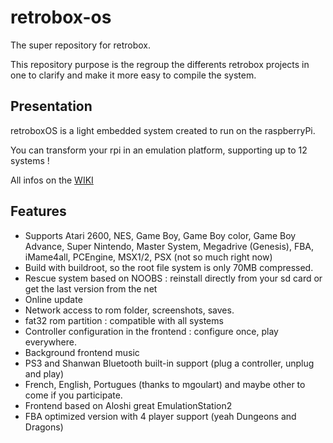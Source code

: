 # retrobox-os
The super repository for retrobox.

This repository purpose is the regroup the differents retrobox projects in one to clarify and make it more easy to compile the system.

## Presentation
retroboxOS is a light embedded system created to run on the raspberryPi.

You can transform your rpi in an emulation platform, supporting up to 12 systems !

All infos on the [WIKI](https://github.com/digitalLumberjack/retrobox-os/wiki)

## Features 
- Supports Atari 2600, NES, Game Boy, Game Boy color, Game Boy Advance, Super Nintendo, Master System, Megadrive (Genesis), FBA, iMame4all, PCEngine, MSX1/2, PSX (not so much right now)
- Build with buildroot, so the root file system is only 70MB compressed.
- Rescue system based on NOOBS : reinstall directly from your sd card or get the last version from the net
- Online update
- Network access to rom folder, screenshots, saves.
- fat32 rom partition : compatible with all systems
- Controller configuration in the frontend : configure once, play everywhere.
- Background frontend music
- PS3 and Shanwan Bluetooth built-in support (plug a controller, unplug and play)
- French, English, Portugues (thanks to mgoulart) and maybe other to come if you participate.
- Frontend based on Aloshi great EmulationStation2
- FBA optimized version with 4 player support (yeah Dungeons and Dragons)


